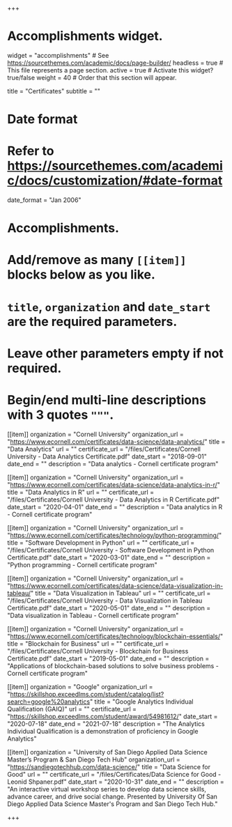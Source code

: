 +++
# Accomplishments widget.
widget = "accomplishments"  # See https://sourcethemes.com/academic/docs/page-builder/
headless = true  # This file represents a page section.
active = true  # Activate this widget? true/false
weight = 40  # Order that this section will appear.

title = "Certificates"
subtitle = ""

# Date format
#   Refer to https://sourcethemes.com/academic/docs/customization/#date-format
date_format = "Jan 2006"

# Accomplishments.
#   Add/remove as many `[[item]]` blocks below as you like.
#   `title`, `organization` and `date_start` are the required parameters.
#   Leave other parameters empty if not required.
#   Begin/end multi-line descriptions with 3 quotes `"""`.

[[item]]
  organization = "Cornell University"
  organization_url = "https://www.ecornell.com/certificates/data-science/data-analytics/"
  title = "Data Analytics"
  url = ""
  certificate_url = "/files/Certificates/Cornell University - Data Analytics Certificate.pdf"
  date_start = "2018-09-01"
  date_end = ""
  description = "Data analytics - Cornell certificate program"

[[item]]
  organization = "Cornell University"
  organization_url = "https://www.ecornell.com/certificates/data-science/data-analytics-in-r/"
  title = "Data Analytics in R"
  url = ""
  certificate_url = "/files/Certificates/Cornell University - Data Analytics in R Certificate.pdf"
  date_start = "2020-04-01"
  date_end = ""
  description = "Data analytics in R - Cornell certificate program"

[[item]]
  organization = "Cornell University"
  organization_url = "https://www.ecornell.com/certificates/technology/python-programming/"
  title = "Software Development in Python"
  url = ""
  certificate_url = "/files/Certificates/Cornell University - Software Development in Python Certificate.pdf"
  date_start = "2020-03-01"
  date_end = ""
  description = "Python programming - Cornell certificate program"
  
[[item]]
  organization = "Cornell University"
  organization_url = "https://www.ecornell.com/certificates/data-science/data-visualization-in-tableau/"
  title = "Data Visualization in Tableau"
  url = ""
  certificate_url = "/files/Certificates/Cornell University - Data Visualization in Tableau Certificate.pdf"
  date_start = "2020-05-01"
  date_end = ""
  description = "Data visualization in Tableau - Cornell certificate program"

[[item]]
  organization = "Cornell University"
  organization_url = "https://www.ecornell.com/certificates/technology/blockchain-essentials/"
  title = "Blockchain for Business"
  url = ""
  certificate_url = "/files/Certificates/Cornell University - Blockchain for Business Certificate.pdf"
  date_start = "2019-05-01"
  date_end = ""
  description = "Applications of blockchain-based solutions to solve business problems - Cornell certificate program"

[[item]]
  organization = "Google"
  organization_url = "https://skillshop.exceedlms.com/student/catalog/list?search=google%20analytics"
  title = "Google Analytics Individual Qualification (GAIQ)"
  url = ""
  certificate_url = "https://skillshop.exceedlms.com/student/award/54981612/"
  date_start = "2020-07-18"
  date_end = "2021-07-18"
  description = "The Analytics Individual Qualification is a demonstration of proficiency in Google Analytics"

[[item]]
  organization = "University of San Diego Applied Data Science Master’s Program & San Diego Tech Hub"
  organization_url = "https://sandiegotechhub.com/data-science/"
  title = "Data Science for Good"
  url = ""
  certificate_url = "/files/Certificates/Data Science for Good - Leonid Shpaner.pdf"
  date_start = "2020-10-31"
  date_end = ""
  description = "An interactive virtual workshop series to develop data science skills, advance career, and drive social change. Presented by University Of San Diego Applied Data Science Master's Program and San Diego Tech Hub."
  
  

+++
